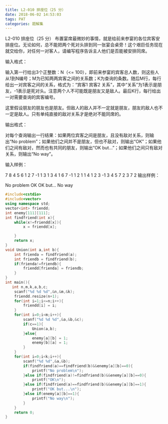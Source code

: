 ```yaml
---
title: L2-010 排座位（25 分）
date: 2018-06-02 14:53:03
tags: PAT
categories: 题解集
---
```


L2-010 排座位（25 分）
布置宴席最微妙的事情，就是给前来参宴的各位宾客安排座位。无论如何，总不能把两个死对头排到同一张宴会桌旁！这个艰巨任务现在就交给你，对任何一对客人，请编写程序告诉主人他们是否能被安排同席。

输入格式：

输入第一行给出3个正整数：N（<= 100），即前来参宴的宾客总人数，则这些人从1到N编号；M为已知两两宾客之间的关系数；K为查询的条数。随后M行，每行给出一对宾客之间的关系，格式为：“宾客1 宾客2 关系”，其中“关系”为1表示是朋友，-1表示是死对头。注意两个人不可能既是朋友又是敌人。最后K行，每行给出一对需要查询的宾客编号。

这里假设朋友的朋友也是朋友。但敌人的敌人并不一定就是朋友，朋友的敌人也不一定是敌人。只有单纯直接的敌对关系才是绝对不能同席的。

输出格式：

对每个查询输出一行结果：如果两位宾客之间是朋友，且没有敌对关系，则输出“No problem”；如果他们之间并不是朋友，但也不敌对，则输出“OK”；如果他们之间有敌对，然而也有共同的朋友，则输出“OK but...”；如果他们之间只有敌对关系，则输出“No way”。

输入样例：

7 8 4
5 6 1
2 7 -1
1 3 1
3 4 1
6 7 -1
1 2 1
1 4 1
2 3 -1
3 4
5 7
2 3
7 2
输出样例：

No problem
OK
OK but...
No way

```cpp
#include<cstdio>
#include<vector>
using namespace std;
vector<int> friendd;
int enemy[111][111];
int findfriend(int x){
    while(x!=friendd[x]){
        x = friendd[x];

    }
    return x;
}
void Union(int a,int b){
    int frienda = findfriend(a);
    int friendb = findfriend(b);
    if(frienda!=friendb){
        friendd[frienda] = friendb;
    }
}
int main(){
   int n,m,k,a,b,c;
    scanf("%d %d %d",&n,&m,&k);
    friendd.resize(n+1);
    for(int i=1;i<=n;i++){
        friendd[i] = i;
    }
    for(int i=0;i<m;i++){
        scanf("%d %d %d",&a,&b,&c);
        if(c==1){
            Union(a,b);
        }else{
            enemy[a][b] = 1;
            enemy[b][a] = 1;
        }
    }
    for(int i=0;i<k;i++){
        scanf("%d %d",&a,&b);
        if(findfriend(a)==findfriend(b)&&enemy[a][b]==0){
            printf("No problem\n");
        }else if(findfriend(a)!=findfriend(b)&&enemy[a][b]==0){
            printf("OK\n");
        }else if(findfriend(a)==findfriend(b)&&enemy[a][b]==1){
            printf("OK but...\n");
        }else if(enemy[a][b]==1){
            printf("No way\n");
        }
    }
    return 0;
}

```